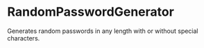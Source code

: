 # RandomPasswordGenerator

Generates random passwords in any length with or without special characters.
